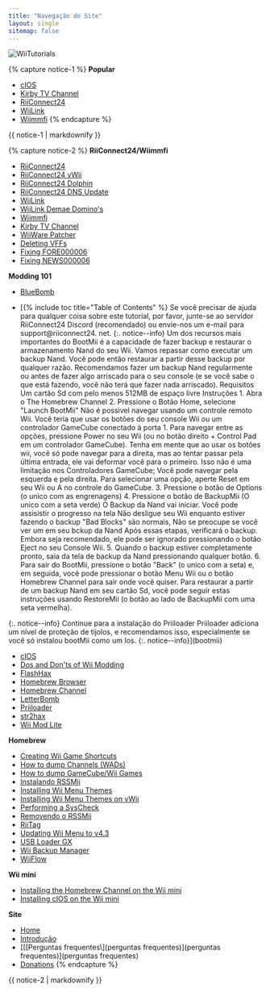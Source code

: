 ```yaml
---
title: "Navegação do Site"
layout: single
sitemap: false
---
```


![WiiTutorials](/images/WiiTutorials.jpg)

{% capture notice-1 %}
**Popular**

+ [cIOS](cios)
+ [Kirby TV Channel](kirby-tv)
+ [RiiConnect24](riiconnect24)
+ [WiiLink](wiilink)
+ [Wiimmfi](wiimmfi)
{% endcapture %}
<div class="notice--info">{{ notice-1 | markdownify }}</div>

{% capture notice-2 %}
**RiiConnect24/Wiimmfi**
+ [RiiConnect24](riiconnect24)
+ [RiiConnect24 vWii](riiconnect24-vwii)
+ [RiiConnect24 Dolphin](riiconnect24-dolphin)
+ [RiiConnect24 DNS Update](riiconnect24-dns-update)
+ [WiiLink](wiilink)
+ [WiiLink Demae Domino's](wiilink-demae-dominos)
+ [Wiimmfi](wiimmfi)
+ [Kirby TV Channel](kirby-tv)
+ [WiiWare Patcher](wiiwarepatcher)
+ [Deleting VFFs](deleting-vffs)
+ [Fixing FORE000006](riiconnect24-batteryfix)
+ [Fixing NEWS000006](news000006)

**Modding 101**
+ [BlueBomb](bluebomb)
* [{% include toc title="Table of Contents" %}
Se você precisar de ajuda para qualquer coisa sobre este tutorial, por favor, junte-se ao servidor RiiConnect24 Discord (recomendado) ou envie-nos um e-mail para support@riiconnect24. net.
{:. notice--info}
Um dos recursos mais importantes do BootMii é a capacidade de fazer backup e restaurar o armazenamento Nand do seu Wii. Vamos repassar como executar um backup Nand. Você pode então restaurar a partir desse backup por qualquer razão. Recomendamos fazer um backup Nand regularmente ou antes de fazer algo arriscado para o seu console (e se você sabe o que está fazendo, você não terá que fazer nada arriscado). Requisitos Um cartão Sd com pelo menos 512MB de espaço livre Instruções 1. Abra o The Homebrew Channel 2. Pressione o Botão Home, selecione "Launch BootMii" Não é possivel navegar usando um controle remoto Wii. Você teria que usar os botões do seu console Wii ou um controlador GameCube conectado à porta 1. Para navegar entre as opções, pressione Power no seu Wii (ou no botão direito + Control Pad em um controlador GameCube). Tenha em mente que ao usar os botões wii, você só pode navegar para a direita, mas ao tentar passar pela última entrada, ele vai deformar você para o primeiro. Isso não é uma limitação nos Controladores GameCube; Você pode navegar pela esquerda e pela direita. Para selecionar uma opção, aperte Reset em seu Wii ou A no controle do GameCube. 3. Pressione o botão de Options (o unico com as engrenagens) 4. Pressione o botão de BackupMii (O unico com a seta verde) O Backup da Nand vai iniciar. Você pode assisistir o progresso na tela Não desligue seu Wii enquanto estiver fazendo o backup "Bad Blocks" são normais, Não se preocupe se você ver um em seu bckup da Nand Após essas etapas, verificará o backup. Embora seja recomendado, ele pode ser ignorado pressionando o botão Eject no seu Console Wii. 5. Quando o backup estiver completamente pronto, saia da tela de backup da Nand pressionando qualquer botão. 6. Para sair do BootMii, pressione o botão "Back" (o unico com a seta) e, em seguida, você pode pressionar o botão Menu Wii ou o botão Homebrew Channel para sair onde você quiser. Para restaurar a partir de um backup Nand em seu cartão Sd, você pode seguir estas instruções usando RestoreMii (o botão ao lado de BackupMii com uma seta vermelha).

{:. notice--info}
 Continue para a instalação do Priiloader Priiloader adiciona um nível de proteção de tijolos, e recomendamos isso, especialmente se você só instalou bootMii como um Ios.
{:. notice--info}](bootmii)
+ [cIOS](cios)
+ [Dos and Don'ts of Wii Modding](dosanddonts)
+ [FlashHax](flashhax)
+ [Homebrew Browser](hbb)
+ [Homebrew Channel](hbc)
+ [LetterBomb](letterbomb)
+ [Priiloader](priiloader)
+ [str2hax](str2hax)
+ [Wii Mod Lite](wiimodlite)

**Homebrew**
+ [Creating Wii Game Shortcuts](wiigsc)
+ [How to dump Channels (WADs)](dump-wads)
+ [How to dump GameCube/Wii Games](dump-games)
+ [Instalando RSSMii](rssmii)
+ [Installing Wii Menu Themes](themes)
+ [Installing Wii Menu Themes on vWii](themes-vwii)
+ [Performing a SysCheck](syscheck)
+ [Removendo o RSSMii](rssmii-remove)
+ [RiiTag](riitag)
+ [Updating Wii Menu to v4.3](update)
+ [USB Loader GX](usbloadergx)
+ [Wii Backup Manager](wiibackupmanager)
+ [WiiFlow](wiiflow)

**Wii mini**
+ [Installing the Homebrew Channel on the Wii mini](hbc-mini)
+ [Installing cIOS on the Wii mini](cios-mini)

**Site**
+ [Home](/)
+ [Introdução](Prepare-se)
+ [\[\[Perguntas frequentes\\](perguntas frequentes)](perguntas frequentes)](perguntas frequentes)
+ [Donations](donations)
{% endcapture %}
<div class="notice--primary">{{ notice-2 | markdownify }}</div>
